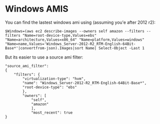 # Windows AMIS

You can find the lastest windows ami using (assuming you'e after 2012 r2):

```AWS
$Windows=(aws ec2 describe-images --owners self amazon --filters --filters "Name=root-device-type,Values=ebs" "Name=architecture,Values=x86_64" "Name=platform,Values=windows" "Name=name,Values='Windows_Server-2012-R2_RTM-English-64Bit-Base*'|convertfrom-json).Images|sort Name| Select-Object -Last 1
```

But its easier to use a source ami filter:

~~~ packer
"source_ami_filter":
{
    "filters": {
        "virtualization-type": "hvm",
        "name": "Windows_Server-2012-R2_RTM-English-64Bit-Base*",
        "root-device-type": "ebs"
        },
        "owners": [
            "self",
            "amazon"
            ],
            "most_recent": true
}
~~~

